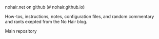 nohair.net on github (# nohair.github.io)

How-tos, instructions, notes, configuration files, and random commentary and rants exepted from the No Hair blog.

Main repository



